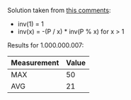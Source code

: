 Solution taken from [this comments](https://apps.topcoder.com/forums/?module=Thread&threadID=680416&mc=26&view=threaded#1262672):

* inv(1) = 1
* inv(x) = -(P / x) * inv(P % x) for x > 1

Results for 1.000.000.007:

Measurement | Value
------------|------
MAX | 50
AVG | 21

